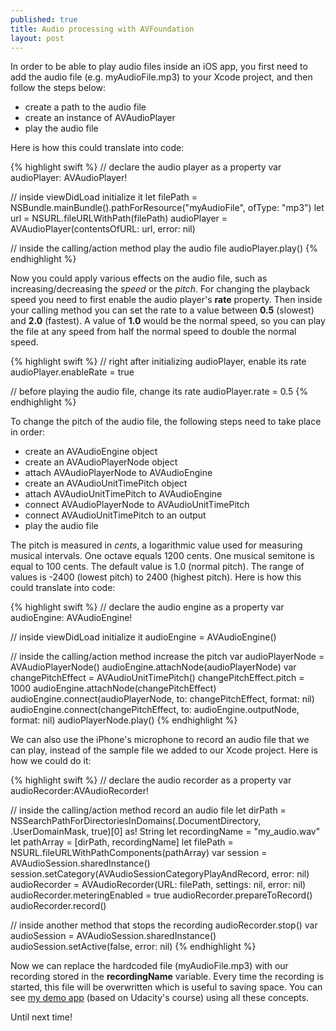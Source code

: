 ```yaml
---
published: true
title: Audio processing with AVFoundation
layout: post
---
```

In order to be able to play audio files inside an iOS app, you first need to add the audio file (e.g. myAudioFile.mp3) to your Xcode project, and then follow the steps below:

- create a path to the audio file
- create an instance of AVAudioPlayer
- play the audio file

Here is how this could translate into code:

{% highlight swift %} 
// declare the audio player as a property
var audioPlayer: AVAudioPlayer!

// inside viewDidLoad initialize it
let filePath = NSBundle.mainBundle().pathForResource("myAudioFile", ofType: "mp3")
let url = NSURL.fileURLWithPath(filePath)
audioPlayer = AVAudioPlayer(contentsOfURL: url, error: nil)

// inside the calling/action method play the audio file
audioPlayer.play()
{% endhighlight %}

Now you could apply various effects on the audio file, such as increasing/decreasing the _speed_ or the _pitch_. For changing the playback speed you need to first enable the audio player's __rate__ property. Then inside your calling method you can set the rate to a value between __0.5__ (slowest) and __2.0__ (fastest). A value of __1.0__ would be the normal speed, so you can play the file at any speed from half the normal speed to double the normal speed.

{% highlight swift %} 
// right after initializing audioPlayer, enable its rate
audioPlayer.enableRate = true

// before playing the audio file, change its rate
audioPlayer.rate = 0.5
{% endhighlight %}

To change the pitch of the audio file, the following steps need to take place in order:

- create an AVAudioEngine object
- create an AVAudioPlayerNode object
- attach AVAudioPlayerNode to AVAudioEngine
- create an AVAudioUnitTimePitch object
- attach AVAudioUnitTimePitch to AVAudioEngine
- connect AVAudioPlayerNode to AVAudioUnitTimePitch
- connect AVAudioUnitTimePitch to an output
- play the audio file

The pitch is measured in _cents_, a logarithmic value used for measuring musical intervals. One octave equals 1200 cents. One musical semitone is equal to 100 cents. The default value is 1.0 (normal pitch). The range of values is -2400 (lowest pitch) to 2400 (highest pitch). Here is how this could translate into code:

{% highlight swift %}
// declare the audio engine as a property 
var audioEngine: AVAudioEngine!

// inside viewDidLoad initialize it
audioEngine = AVAudioEngine()

// inside the calling/action method increase the pitch
var audioPlayerNode = AVAudioPlayerNode()
audioEngine.attachNode(audioPlayerNode)
var changePitchEffect = AVAudioUnitTimePitch()
changePitchEffect.pitch = 1000
audioEngine.attachNode(changePitchEffect)
audioEngine.connect(audioPlayerNode, to: changePitchEffect, format: nil)
audioEngine.connect(changePitchEffect, to: audioEngine.outputNode, format: nil)
audioPlayerNode.play()
{% endhighlight %}

We can also use the iPhone's microphone to record an audio file that we can play, instead of the sample file we added to our Xcode project. Here is how we could do it:

{% highlight swift %}
// declare the audio recorder as a property
var audioRecorder:AVAudioRecorder!

// inside the calling/action method record an audio file
let dirPath = NSSearchPathForDirectoriesInDomains(.DocumentDirectory, .UserDomainMask, true)[0] as! String
let recordingName = "my_audio.wav"
let pathArray = [dirPath, recordingName]
let filePath = NSURL.fileURLWithPathComponents(pathArray)
var session = AVAudioSession.sharedInstance()
session.setCategory(AVAudioSessionCategoryPlayAndRecord, error: nil)
audioRecorder = AVAudioRecorder(URL: filePath, settings: nil, error: nil)
audioRecorder.meteringEnabled = true
audioRecorder.prepareToRecord()
audioRecorder.record()

// inside another method that stops the recording
audioRecorder.stop()
var audioSession = AVAudioSession.sharedInstance()
audioSession.setActive(false, error: nil)
{% endhighlight %}

Now we can replace the hardcoded file (myAudioFile.mp3) with our recording stored in the __recordingName__ variable. Every time the recording is started, this file will be overwritten which is useful to saving space. You can see [my demo app](https://github.com/mhorga/PitchPerfect) (based on Udacity's course) using all these concepts.

Until next time!